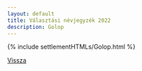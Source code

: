 ```yaml
---
layout: default
title: Választási névjegyzék 2022
description: Golop
---
```


{% include settlementHTMLs/Golop.html %}

[Vissza](../)
